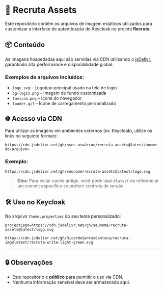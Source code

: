 # 🎯 Recruta Assets

Este repositório contém os arquivos de imagem estáticos utilizados para customizar a interface de autenticação do Keycloak no projeto **Recruta**.

## 📦 Conteúdo

As imagens hospedadas aqui são servidas via CDN utilizando o [jsDelivr](https://www.jsdelivr.com/), garantindo alta performance e disponibilidade global.

### Exemplos de arquivos incluídos:

- `logo.svg` – Logotipo principal usado na tela de login
- `bg-login.png` – Imagem de fundo customizada
- `favicon.png` – Ícone do navegador
- `loader.gif` – Ícone de carregamento personalizado

## 🌐 Acesso via CDN

Para utilizar as imagens em ambientes externos (ex: Keycloak), utilize os links no seguinte formato:

```
https://cdn.jsdelivr.net/gh/<seu-usuário>/recruta-assets@latest/<nome-do-arquivo>
```

### Exemplo:

```
https://cdn.jsdelivr.net/gh/seunome/recruta-assets@latest/logo.svg
```

> **Dica**: Para evitar cache antigo, você pode usar `@latest` ou referenciar um commit específico se preferir controle de versão.

## 🛠️ Uso no Keycloak

No arquivo `theme.properties` do seu tema personalizado:

```properties
projectLogo=https://cdn.jsdelivr.net/gh/seunome/recruta-assets@latest/logo.svg

https://cdn.jsdelivr.net/gh/RicardoSantosSantana/recruta-img@latest/recruta-write-light-green.svg
```

---

## 🔒 Observações

- Este repositório é **público** para permitir o uso via CDN.
- Nenhuma informação sensível deve ser armazenada aqui.


 